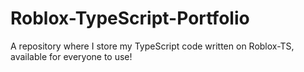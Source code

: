 # Roblox-TypeScript-Portfolio
A repository where I store my TypeScript code written on Roblox-TS, available for everyone to use!

